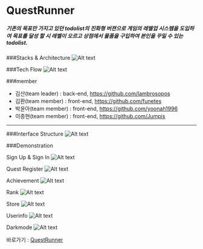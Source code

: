 # QuestRunner
##### 기존의 목표만 가지고 있던 todolist의 진화형 버젼으로 게임의 레벨업 시스템을 도입하여 목표를 달성 할 시 레벨이 오르고 상점에서 물품을 구입하여 본인을 꾸밀 수 있는 todolist.

###Stacks & Architecture
![Alt text](https://s3.us-west-2.amazonaws.com/secure.notion-static.com/a0a4d8ae-3bd9-4f01-b32a-98f506562273/stack.png?X-Amz-Algorithm=AWS4-HMAC-SHA256&X-Amz-Credential=AKIAT73L2G45O3KS52Y5%2F20200520%2Fus-west-2%2Fs3%2Faws4_request&X-Amz-Date=20200520T114646Z&X-Amz-Expires=86400&X-Amz-Signature=c33222e2906c8d2de36e6a048b13f85b12a272d76d3c081ca9cd4d0851b8ec45&X-Amz-SignedHeaders=host&response-content-disposition=filename%20%3D%22stack.png%22)

###Tech Flow
![Alt text](https://s3.us-west-2.amazonaws.com/secure.notion-static.com/9aadd83e-f85f-46fd-9188-42d63b442201/Frame_1.png?X-Amz-Algorithm=AWS4-HMAC-SHA256&X-Amz-Credential=AKIAT73L2G45O3KS52Y5%2F20200520%2Fus-west-2%2Fs3%2Faws4_request&X-Amz-Date=20200520T114722Z&X-Amz-Expires=86400&X-Amz-Signature=15d6d187667e95c9727a9cbc39927539c66043452f73e69a53725f923de8c4ca&X-Amz-SignedHeaders=host&response-content-disposition=filename%20%3D%22Frame_1.png%22)

###member
- 김산(team leader) : back-end, https://github.com/lambrosopos
- 김환(team member) : front-end, https://github.com/funetes
- 박윤아(team member) : front-end, https://github.com/yoonah1996
- 이종현(team member) : front-end, https://github.com/Jumpis

* * *

###Interface Structure
![Alt text](https://s3.us-west-2.amazonaws.com/secure.notion-static.com/de6319a6-d2cc-4c54-8a4b-9807348a56d5/Quest_Runner.jpg?X-Amz-Algorithm=AWS4-HMAC-SHA256&X-Amz-Credential=AKIAT73L2G45O3KS52Y5%2F20200520%2Fus-west-2%2Fs3%2Faws4_request&X-Amz-Date=20200520T114148Z&X-Amz-Expires=86400&X-Amz-Signature=d2ab150666b89b5e078dbe84c3ce303134ef8ae02b85f56f7c31b659bb94d0b5&X-Amz-SignedHeaders=host&response-content-disposition=filename%20%3D%22Quest_Runner.jpg%22)


###Demonstration

Sign Up & Sign In
![Alt text](https://s3.us-west-2.amazonaws.com/secure.notion-static.com/8b34c2c9-fc39-4245-b27a-4712dbb24b3b/signupsignin.gif?X-Amz-Algorithm=AWS4-HMAC-SHA256&X-Amz-Credential=AKIAT73L2G45O3KS52Y5%2F20200520%2Fus-west-2%2Fs3%2Faws4_request&X-Amz-Date=20200520T114826Z&X-Amz-Expires=86400&X-Amz-Signature=fe59c46fada18e438c5999d998ed9757c37c46afcd25c95ae6218034148ee915&X-Amz-SignedHeaders=host&response-content-disposition=filename%20%3D%22signupsignin.gif%22)

Quest Register
![Alt text](https://s3.us-west-2.amazonaws.com/secure.notion-static.com/a67570c1-9c26-4e3f-b3f4-57b4bb2d369b/quest.gif?X-Amz-Algorithm=AWS4-HMAC-SHA256&X-Amz-Credential=AKIAT73L2G45O3KS52Y5%2F20200520%2Fus-west-2%2Fs3%2Faws4_request&X-Amz-Date=20200520T114926Z&X-Amz-Expires=86400&X-Amz-Signature=a9f34beab5897037ab3719d30fb8f7a196bb8691733741c691df4fc1dde435c2&X-Amz-SignedHeaders=host&response-content-disposition=filename%20%3D%22quest.gif%22)

Achievement
![Alt text](https://s3.us-west-2.amazonaws.com/secure.notion-static.com/b3bde14b-c294-4f8d-920c-81993777b38f/achievement.gif?X-Amz-Algorithm=AWS4-HMAC-SHA256&X-Amz-Credential=AKIAT73L2G45O3KS52Y5%2F20200520%2Fus-west-2%2Fs3%2Faws4_request&X-Amz-Date=20200520T115001Z&X-Amz-Expires=86400&X-Amz-Signature=2569508dbfe11f1d76e9b1f5f45ec57feb46a062b02061fbe23ceb8f36b22908&X-Amz-SignedHeaders=host&response-content-disposition=filename%20%3D%22achievement.gif%22)

Rank
![Alt text](https://s3.us-west-2.amazonaws.com/secure.notion-static.com/784a3369-d3ce-47a1-8dde-64bfaa048347/rank.gif?X-Amz-Algorithm=AWS4-HMAC-SHA256&X-Amz-Credential=AKIAT73L2G45O3KS52Y5%2F20200520%2Fus-west-2%2Fs3%2Faws4_request&X-Amz-Date=20200520T115023Z&X-Amz-Expires=86400&X-Amz-Signature=6885589be31e3e8b3cc2f4d2c3000c7a74afb92cdbe8644ae01b9094b74becb0&X-Amz-SignedHeaders=host&response-content-disposition=filename%20%3D%22rank.gif%22)

Store
![Alt text](https://s3.us-west-2.amazonaws.com/secure.notion-static.com/21db7f1b-7007-4a4d-b141-e913d9dcb7d3/store.gif?X-Amz-Algorithm=AWS4-HMAC-SHA256&X-Amz-Credential=AKIAT73L2G45O3KS52Y5%2F20200520%2Fus-west-2%2Fs3%2Faws4_request&X-Amz-Date=20200520T115050Z&X-Amz-Expires=86400&X-Amz-Signature=be794a43780061d3706180b004f7cb3e7007a2b40bdd9eff294255bd54aa3941&X-Amz-SignedHeaders=host&response-content-disposition=filename%20%3D%22store.gif%22)

Userinfo
![Alt text](https://s3.us-west-2.amazonaws.com/secure.notion-static.com/0b67a752-8153-4b56-918a-9c222f2fb5b3/Userinfo.gif?X-Amz-Algorithm=AWS4-HMAC-SHA256&X-Amz-Credential=AKIAT73L2G45O3KS52Y5%2F20200520%2Fus-west-2%2Fs3%2Faws4_request&X-Amz-Date=20200520T115116Z&X-Amz-Expires=86400&X-Amz-Signature=6accdae4a4b10cd9930d9c4f4b4d1fbc6e95a8b7e48b4dbe19e0dc8394c9bbbc&X-Amz-SignedHeaders=host&response-content-disposition=filename%20%3D%22Userinfo.gif%22)

Darkmode
![Alt text](https://s3.us-west-2.amazonaws.com/secure.notion-static.com/5a8ab561-c789-4b2e-9354-f4599090604d/darkmode.gif?X-Amz-Algorithm=AWS4-HMAC-SHA256&X-Amz-Credential=AKIAT73L2G45O3KS52Y5%2F20200520%2Fus-west-2%2Fs3%2Faws4_request&X-Amz-Date=20200520T115151Z&X-Amz-Expires=86400&X-Amz-Signature=a50d6e322a4ef65c6ab890eeaced32c3d41ee18d7fc85ae0c72f122fa9e466f6&X-Amz-SignedHeaders=host&response-content-disposition=filename%20%3D%22darkmode.gif%22)

바로가기 : [QuestRunner](https://go.aws/2LF8cnA)
